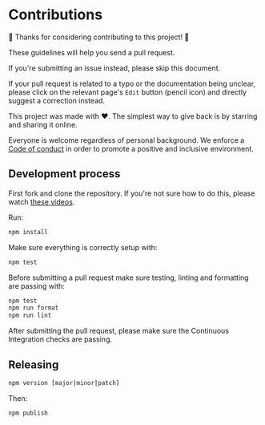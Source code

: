 # Contributions

🎉 Thanks for considering contributing to this project! 🎉

These guidelines will help you send a pull request.

If you're submitting an issue instead, please skip this document.

If your pull request is related to a typo or the documentation being unclear, please click on the relevant page's `Edit`
button (pencil icon) and directly suggest a correction instead.

This project was made with ❤️. The simplest way to give back is by starring and sharing it online.

Everyone is welcome regardless of personal background. We enforce a [Code of conduct](CODE_OF_CONDUCT.md) in order to
promote a positive and inclusive environment.

## Development process

First fork and clone the repository. If you're not sure how to do this, please watch
[these videos](https://egghead.io/courses/how-to-contribute-to-an-open-source-project-on-github).

Run:

```bash
npm install
```

Make sure everything is correctly setup with:

```bash
npm test
```

Before submitting a pull request make sure testing, linting and formatting are passing with:

```bash
npm test
npm run format
npm run lint
```

After submitting the pull request, please make sure the Continuous Integration checks are passing.

## Releasing

```bash
npm version [major|minor|patch]
```

Then:

```bash
npm publish
```
